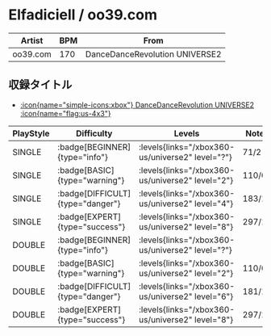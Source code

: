# Elfadiciell / oo39.com

|Artist|BPM|From|
|------|---|----|
|oo39.com|170|DanceDanceRevolution UNIVERSE2|

## 収録タイトル

- [:icon{name="simple-icons:xbox"} DanceDanceRevolution UNIVERSE2 :icon{name="flag:us-4x3"}](/xbox360-us/universe2)

|PlayStyle|Difficulty|Levels|Notes|Movie|
|---------|----------|------|-----|-----|
|SINGLE| :badge[BEGINNER]{type="info"}| :levels{links="/xbox360-us/universe2" level="?"}|71/2||
|SINGLE| :badge[BASIC]{type="warning"}| :levels{links="/xbox360-us/universe2" level="2"}|110/0||
|SINGLE| :badge[DIFFICULT]{type="danger"}| :levels{links="/xbox360-us/universe2" level="4"}|183/14||
|SINGLE| :badge[EXPERT]{type="success"}| :levels{links="/xbox360-us/universe2" level="8"}|297/15||
|DOUBLE| :badge[BEGINNER]{type="info"}| :levels{links="/xbox360-us/universe2" level="?"}|||
|DOUBLE| :badge[BASIC]{type="warning"}| :levels{links="/xbox360-us/universe2" level="2"}|110/0||
|DOUBLE| :badge[DIFFICULT]{type="danger"}| :levels{links="/xbox360-us/universe2" level="6"}|181/12||
|DOUBLE| :badge[EXPERT]{type="success"}| :levels{links="/xbox360-us/universe2" level="8"}|297/15||
